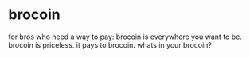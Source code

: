 # brocoin

for bros who need a way to pay:
brocoin is everywhere you want to be.
brocoin is priceless.
it pays to brocoin.
whats in your brocoin?
